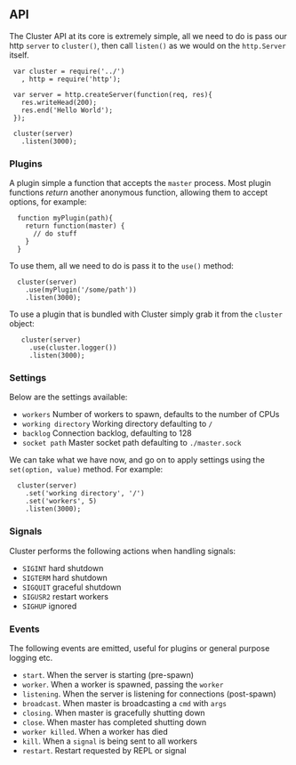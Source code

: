 
## API

 The Cluster API at its core is extremely simple, all we need to do is pass
 our http `server` to `cluster()`, then call `listen()` as we would on the `http.Server` itself.


     var cluster = require('../')
       , http = require('http');

     var server = http.createServer(function(req, res){
       res.writeHead(200);
       res.end('Hello World');
     });

     cluster(server)
       .listen(3000);

### Plugins

 A plugin simple a function that accepts the `master` process. Most plugin functions _return_ another anonymous function, allowing them to accept options, for example:
 
      function myPlugin(path){
        return function(master) {
          // do stuff
        }
      }

 To use them, all we need to do is pass it to the `use()` method:
 
      cluster(server)
        .use(myPlugin('/some/path'))
        .listen(3000);

 To use a plugin that is bundled with Cluster simply grab it from the `cluster` object:
 
       cluster(server)
         .use(cluster.logger())
         .listen(3000);

### Settings

 Below are the settings available:
 
   - `workers`  Number of workers to spawn, defaults to the number of CPUs
   - `working directory`  Working directory defaulting to `/`
   - `backlog`  Connection backlog, defaulting to 128
   - `socket path`  Master socket path defaulting to `./master.sock`

 We can take what we have now, and go on to apply settings using the `set(option, value)` method. For example:
 
      cluster(server)
        .set('working directory', '/')
        .set('workers', 5)
        .listen(3000);

### Signals

 Cluster performs the following actions when handling signals:
 
   - `SIGINT`   hard shutdown
   - `SIGTERM`  hard shutdown
   - `SIGQUIT`  graceful shutdown
   - `SIGUSR2`  restart workers
   - `SIGHUP`   ignored

### Events

 The following events are emitted, useful for plugins or general purpose logging etc.
 
   - `start`. When the server is starting (pre-spawn)
   - `worker`. When a worker is spawned, passing the `worker`
   - `listening`. When the server is listening for connections (post-spawn)
   - `broadcast`. When master is broadcasting a `cmd` with `args`
   - `closing`. When master is gracefully shutting down
   - `close`. When master has completed shutting down
   - `worker killed`. When a worker has died
   - `kill`. When a `signal` is being sent to all workers
   - `restart`. Restart requested by REPL or signal
